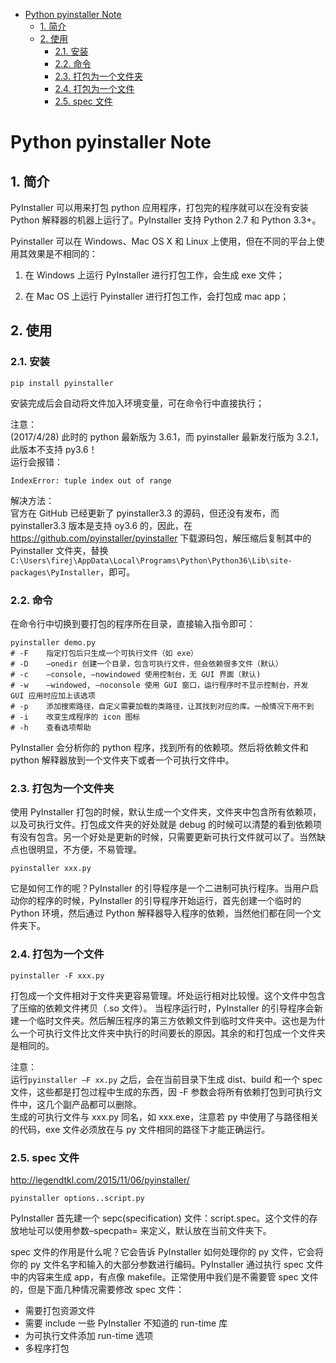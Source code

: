 - [Python pyinstaller Note](#python-pyinstaller-note)
  - [1. 简介](#1-%E7%AE%80%E4%BB%8B)
  - [2. 使用](#2-%E4%BD%BF%E7%94%A8)
    - [2.1. 安装](#21-%E5%AE%89%E8%A3%85)
    - [2.2. 命令](#22-%E5%91%BD%E4%BB%A4)
    - [2.3. 打包为一个文件夹](#23-%E6%89%93%E5%8C%85%E4%B8%BA%E4%B8%80%E4%B8%AA%E6%96%87%E4%BB%B6%E5%A4%B9)
    - [2.4. 打包为一个文件](#24-%E6%89%93%E5%8C%85%E4%B8%BA%E4%B8%80%E4%B8%AA%E6%96%87%E4%BB%B6)
    - [2.5. spec 文件](#25-spec-%E6%96%87%E4%BB%B6)

# Python pyinstaller Note

## 1. 简介

PyInstaller 可以用来打包 python 应用程序，打包完的程序就可以在没有安装 Python 解释器的机器上运行了。PyInstaller 支持 Python 2.7 和 Python 3.3+。

Pyinstaller 可以在 Windows、Mac OS X 和 Linux 上使用，但在不同的平台上使用其效果是不相同的：

1)	在 Windows 上运行 PyInstaller 进行打包工作，会生成 exe 文件；

2)	在 Mac OS 上运行 Pyinstaller 进行打包工作，会打包成 mac app；

## 2. 使用
### 2.1. 安装
```
pip install pyinstaller
```

安装完成后会自动将文件加入环境变量，可在命令行中直接执行；

注意：     
(2017/4/28) 此时的 python 最新版为 3.6.1，而 pyinstaller 最新发行版为 3.2.1，此版本不支持 py3.6！     
运行会报错：
```
IndexError: tuple index out of range
```
解决方法：     
官方在 GitHub 已经更新了 pyinstaller3.3 的源码，但还没有发布，而 pyinstaller3.3 版本是支持 oy3.6 的，因此，在 https://github.com/pyinstaller/pyinstaller 下载源码包，解压缩后复制其中的 Pyinstaller 文件夹，替换`C:\Users\firej\AppData\Local\Programs\Python\Python36\Lib\site-packages\PyInstaller`，即可。

### 2.2. 命令
在命令行中切换到要打包的程序所在目录，直接输入指令即可：
```
pyinstaller demo.py
# -F	指定打包后只生成一个可执行文件（如 exe）
# -D	–onedir 创建一个目录，包含可执行文件，但会依赖很多文件（默认）
# -c	–console, –nowindowed 使用控制台，无 GUI 界面（默认)
# -w	–windowed, –noconsole 使用 GUI 窗口，运行程序时不显示控制台，开发 GUI 应用时应加上该选项
# -p	添加搜索路径，自定义需要加载的类路径，让其找到对应的库。一般情况下用不到
# -i	改变生成程序的 icon 图标
# -h 	查看选项帮助
```

PyInstaller 会分析你的 python 程序，找到所有的依赖项。然后将依赖文件和 python 解释器放到一个文件夹下或者一个可执行文件中。

### 2.3. 打包为一个文件夹

使用 PyInstaller 打包的时候，默认生成一个文件夹，文件夹中包含所有依赖项，以及可执行文件。打包成文件夹的好处就是 debug 的时候可以清楚的看到依赖项有没有包含。另一个好处是更新的时候，只需要更新可执行文件就可以了。当然缺点也很明显，不方便，不易管理。
```
pyinstaller xxx.py
```

它是如何工作的呢？PyInstaller 的引导程序是一个二进制可执行程序。当用户启动你的程序的时候，PyInstaller 的引导程序开始运行，首先创建一个临时的 Python 环境，然后通过 Python 解释器导入程序的依赖，当然他们都在同一个文件夹下。

### 2.4. 打包为一个文件
```
pyinstaller -F xxx.py
```
打包成一个文件相对于文件夹更容易管理。坏处运行相对比较慢。这个文件中包含了压缩的依赖文件拷贝（.so 文件）。
当程序运行时，PyInstaller 的引导程序会新建一个临时文件夹。然后解压程序的第三方依赖文件到临时文件夹中。这也是为什么一个可执行文件比文件夹中执行的时间要长的原因。其余的和打包成一个文件夹是相同的。

注意：     
运行`pyinstaller –F xx.py` 之后，会在当前目录下生成 dist、build 和一个 spec 文件，这些都是打包过程中生成的东西，因 -F 参数会将所有依赖打包到可执行文件中，这几个副产品都可以删除。     
生成的可执行文件与 xxx.py 同名，如 xxx.exe，注意若 py 中使用了与路径相关的代码，exe 文件必须放在与 py 文件相同的路径下才能正确运行。

### 2.5. spec 文件
http://legendtkl.com/2015/11/06/pyinstaller/ 

```
pyinstaller options..script.py
```
PyInstaller 首先建一个 sepc(specification) 文件：script.spec。这个文件的存放地址可以使用参数–specpath= 来定义，默认放在当前文件夹下。

spec 文件的作用是什么呢？它会告诉 PyInstaller 如何处理你的 py 文件，它会将你的 py 文件名字和输入的大部分参数进行编码。PyInstaller 通过执行 spec 文件中的内容来生成 app，有点像 makefile。正常使用中我们是不需要管 spec 文件的，但是下面几种情况需要修改 spec 文件：
- 需要打包资源文件
- 需要 include 一些 PyInstaller 不知道的 run-time 库
- 为可执行文件添加 run-time 选项
- 多程序打包
